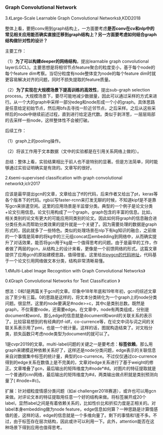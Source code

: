 ### Graph Convolutional Network

3.《Large-Scale Learnable Graph Convolutional Networks》,KDD2018

整体上看，要把conv用到graph结构上，一方面要考虑**是否conv在cv和nlp中的常见相关应用能否确实直接迁移到graph结构上？**另一方面要考虑**如何结合graph结构做针对性的设计？**

主要工作：

（1）**为了可以构建deeper的网络结构**，提出learnable graph convolutional layer(LGCL)。主要思想是将相邻节点feature聚合的粒度变小，基于每个node的每个feature dim考察。当切分粒度有node整体变为node的每个feature dim时就更容易解决对齐的问题，同时不损失提取的feature质量。

（2）**为了实现在大规模场景下提高训练的高效性**，提出sub-graph selection process。大规模场景下，要尽可能地减少数据量，因此可以通过采样的方式来进行。从一个大的graph中采样一部分edeg和node形成一个小的graph。具体思路是任意给定初始节点，然后用bfs去寻找一阶近邻节点，之后采样。之后从这些采样后的node中继续前述过程，直到进行给定迭代数。类似于剥洋葱，一层层局部的去采样一些node，这样整体性不会被打破。

后续工作：

（1）graph上的pooling操作。

（2）将该工作用于文本数据（文中的实验都是在引用关系网络上做的）。

总结：整体上看，实验结果相比于前人也不是特别的显著。但是方法简单，同时能够通过实验证明确实是有效的。文章写的很好。

2.《semi-supervised classification with graph convolutional network》,iclr2017

应该是最早提出gcn的文章，文章给出了tf的代码，后来作者又给出了pt，keras等各个版本下的代码。rgb以写faster-rcnn来打发无聊的时候，不知道kipf是不是靠写gcn来排遣空闲。这里的应用场景是半监督分类。典型的一个例子是论文分类+论文引用信息。论文引用构成了一个graph，graph包含的丰富的信息。比如，相关类别的论文有更大的可能应用同类别的论文。因此如何将graph的信息融合进分类任务从而帮助分类效果的提升就是一个关键了。因为需要处理的数据是graph形式的，因此就多了一些特色。类似的处理场景在nlp下有kg知识的融合，之前做的一个事情是简单的将kg中的三元组concat后embedding到网络中，从而确实提升了对话效果，能否将gcn用于kg是一个值得思考的问题。由于是最早的工作，作者做了两层的gcn，从结构上的设计来看，更像是一个前馈网络的形式。这篇文章提供了应用gcn的原始建模思路，值得借鉴。这里给出[pygcn的代码地址](https://github.com/tkipf/pygcn)，代码基于一个论文引用网络做文本分类，结构非常清晰易懂。

1.《Multi-Label Image Recognition with Graph Convolutional Networks》

0.《Graph Convolutional Networks for Text Classification
》

想法：0和1是两篇关于gcn的文章。印象中18年年底和19年年初，gcn的综述文章出了至少有三篇。0的思路是这样的，将文本分类转化为一个graph上的node分类问题。很显然，这里的node要满足\#node>=c，其中c是类别总数。既然是graph，不仅需要node，还需要edge。在文章中，node有两类组成，分别是document和word，那么edge的信息就是document和word的关联关系的表示了。比较容易想到的有经典的tf-idf，co-currence等，在论文中词与词之间的关联关系表示用了pmi，也是一个统计量。这样的话，图就构造结束了。对文档分类，损失函数只考虑node类型为document的就可以了。

1是cvpr2019的文章。multi-label问题的关键之一是要考虑：**标签依赖**。那么用graph来建模这种依赖关系好了，这样还是node分类问题，edge表示的关联信息来自对数据集中标签的统计量，典型的co-currence。不过仅仅通过co-currence得到的edge关系在数值上是不完美的，文章对edge关系进行了基于weight的修正。文章堆叠了gcn，最后输出的矩阵维度为\#node\*#d。对图片的特征提取就是一个普通的cnn网络，最后输出的矩阵维度为\#d，两类输出做点积就是类别预测向量了(
\#node=\#c)。

扩展：针对细粒度情感分类问题（如ai challenger2018赛道），或许也可以用gcn来做。对评论文本的特征提取用任意一个好的结构来做。将标签展开成20个label，显然label之间是有着依赖关系的，比如性价比和折扣力度是正相关的。对label本身embedding做为node feature，edge信息如何算？一种思路是计算情感值的差，这样的话，edge的信息就是一个多维向量了。剩下的事情和1差不多。不过，由于标签存在层次结构，因此或许可以利用一下。此外，attention能否在这种场景下得到应用也值得思考。


